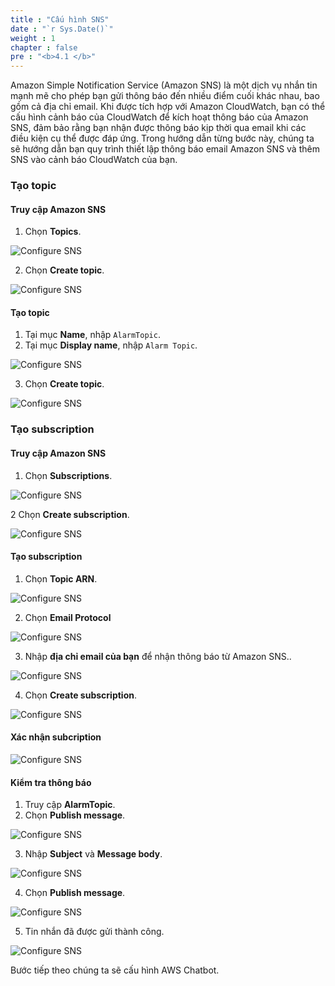 ```yaml
---
title : "Cấu hình SNS"
date : "`r Sys.Date()`"
weight : 1
chapter : false
pre : "<b>4.1 </b>"
---
```


Amazon Simple Notification Service (Amazon SNS) là một dịch vụ nhắn tin mạnh mẽ cho phép bạn gửi thông báo đến nhiều điểm cuối khác nhau, bao gồm cả địa chỉ email. Khi được tích hợp với Amazon CloudWatch, bạn có thể cấu hình cảnh báo của CloudWatch để kích hoạt thông báo của Amazon SNS, đảm bảo rằng bạn nhận được thông báo kịp thời qua email khi các điều kiện cụ thể được đáp ứng. Trong hướng dẫn từng bước này, chúng ta sẽ hướng dẫn bạn quy trình thiết lập thông báo email Amazon SNS và thêm SNS vào cảnh báo CloudWatch của bạn.

### Tạo topic
#### Truy cập Amazon SNS

1. Chọn **Topics**.

![Configure SNS](/images/4-configure-notification/4.1-configure-sns/001-configure-sns.png)

2. Chọn **Create topic**.

![Configure SNS](/images/4-configure-notification/4.1-configure-sns/002-configure-sns.png)

#### Tạo topic

1. Tại mục **Name**, nhập `AlarmTopic`.
2. Tại mục **Display name**, nhập `Alarm Topic`.

![Configure SNS](/images/4-configure-notification/4.1-configure-sns/003-configure-sns.png)

3. Chọn **Create topic**.

![Configure SNS](/images/4-configure-notification/4.1-configure-sns/004-configure-sns.png)


### Tạo subscription

#### Truy cập Amazon SNS

1. Chọn **Subscriptions**.

![Configure SNS](/images/4-configure-notification/4.1-configure-sns/005-configure-sns.png)

2 Chọn **Create subscription**.

![Configure SNS](/images/4-configure-notification/4.1-configure-sns/006-configure-sns.png)

#### Tạo subscription

1. Chọn **Topic ARN**.

![Configure SNS](/images/4-configure-notification/4.1-configure-sns/007-configure-sns.png)

2. Chọn **Email Protocol**

![Configure SNS](/images/4-configure-notification/4.1-configure-sns/008-configure-sns.png)

3. Nhập **địa chỉ email của bạn** để nhận thông báo từ Amazon SNS..

![Configure SNS](/images/4-configure-notification/4.1-configure-sns/009-configure-sns.png)

4. Chọn **Create subscription**.

![Configure SNS](/images/4-configure-notification/4.1-configure-sns/010-configure-sns.png)

#### Xác nhận subcription

![Configure SNS](/images/4-configure-notification/4.1-configure-sns/011-configure-sns.png)

#### Kiểm tra thông báo

1. Truy cập **AlarmTopic**.
2. Chọn **Publish message**.

![Configure SNS](/images/4-configure-notification/4.1-configure-sns/012-configure-sns.png)

3. Nhập **Subject** và **Message body**.

![Configure SNS](/images/4-configure-notification/4.1-configure-sns/013-configure-sns.png)

4. Chọn **Publish message**.

![Configure SNS](/images/4-configure-notification/4.1-configure-sns/014-configure-sns.png)

5. Tin nhắn đã được gửi thành công.

![Configure SNS](/images/4-configure-notification/4.1-configure-sns/015-configure-sns.png)

Bước tiếp theo chúng ta sẽ cấu hình AWS Chatbot.